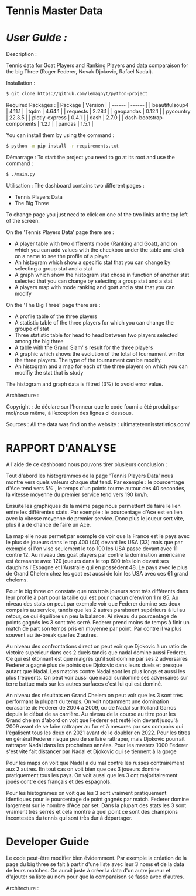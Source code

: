 # Tennis Master Data
# _User Guide :_ 
Description :

Tennis data for Goat Players and Ranking Players and data comparaison for the big Three (Roger Federer, Novak Djokovic, Rafael Nadal).

Installation :
```sh
$ git clone https://github.com/lemagnyt/python-project
```

Required Packages :
| Package | Version |
| ------ | ------ |
| beautifulsoup4 | 4.11.1 |
| tqdm | 4.64.1 |
| requests | 2.28.1 |
| geopandas | 0.12.1 |
| pycountry | 22.3.5 |
| plotly-express | 0.4.1 |
| dash | 2.7.0 |
| dash-bootstrap-components | 1.2.1 |
| pandas | 1.5.1 |

You can install them by using the command :
```sh
$ python -m pip install -r requirements.txt
```

Démarrage :
To start the project you need to go at its root and use the command :
```sh
$ ./main.py
```

Utilisation :
The dashboard contains two different pages :
- Tennis Players Data
- The Big Three

To change page you just need to click on one of the two links at the top left of the screen.

On the 'Tennis Players Data' page there are :
- A player table with two differents mode (Ranking and Goat), and on which you can add values with the checkbox under the table and click on a name to see the profile of a player
- An histogram which show a specific stat that you can change by selecting a group stat and a stat
-   A graph which show the histogram stat chose  in function of another stat selected that you can change by selecting a group stat and a stat
-   A players map with mode ranking and goat and a stat that you can modify

On the 'The Big Three' page there are :
- A profile table of the three players
- A statistic table of the three players for which you can change the groupe of stat
- Three statistic table for head to head between two players selected among the big three
- A table with the Grand Slam' s result for the three players
- A graphic which shows the evolution of the total of tournament win for the three players. The type of the tournament can be modify.
- An histogram and a map for each of the three players on which you can modifiy the stat that is study

The histogram and graph data is filtred (3%) to avoid error value.

Architecture :


Copyright :
Je déclare sur l’honneur que le code fourni a été produit par moi/nous même, à l’exception des lignes ci dessous.

Sources :
All the data was find on the website : 
ultimatetennisstatistics.com/

# RAPPORT D'ANALYSE
A l'aide de ce dashboard nous pouvons tirer plusieurs conclusion :

Tout d'abord les histogrammes de la page 'Tennis Players Data' nous montre vers quels valeurs chaque stat tend.
Par exemple : le pourcentage d'Ace tend vers 5% , le temps d'un points tourne autour des 40 secondes, la vitesse moyenne du premier service tend vers 190 km/h.

Ensuite les graphiques de la même page nous permettent de faire le lien entre les différentes stats.
Par exemple : le pourcentage d'Ace est en lien avec la vitesse moyenne de premier service. Donc plus le joueur sert vite, plus il a de chance de faire un Ace.

La map elle nous permet par exemple de voir que la France est le pays avec le plus de joueurs dans le top 400 (40) devant les USA (33) mais que par exemple si l'on vise seulement le top 100 les USA passe devant avec 11 contre 12. Au niveau des goat players par contre la domination américaine est écrasante avec 120 joueurs dans le top 600 très loin devant ses dauphins l'Espagne et l'Australie qui en possèdent 48. Le pays avec le plus de Grand Chelem chez les goat est aussi de loin les USA avec ces 61 grand chelems.

Pour le big three on constate que nos trois joueurs sont très différents dans leur profile à part pour la taille qui est pour chacun d'environ 1 m 85. 
Au niveau des stats on peut par exemple voir que Federer domine ses deux compairs au service, tandis que les 2 autres paraissent supérieurs à lui au retour, ce qui équilibre un peu la balance. Ai niveau du pourcentage de points gagnés les 3 sont très serré. Federer prend moins de temps à finir un match de part son temps pris en moyenne par point. Par contre il va plus souvent au tie-break que les 2 autres.

Au niveau des confrontations direct on peut voir que Djokovic à un ratio de victoire supérieur dans ces 2 duels tandis que nadal domine aussi Federer. Ce qui est étonnant est que malgrès qu'il soit dominé par ses 2 adversaires Federer a gagné plus de points que Djokovic dans leurs duels et presque autant que Nadal. Les matchs contre Nadal sont les plus longs et aussi les plus fréquents. On peut voir aussi que nadal surdomine ses adversaires sur terre battue mais sur les autres surfaces c'est lui qui est dominé.

An niveau des résultats en Grand Chelem on peut voir que les 3 sont très performant la plupart du temps. On voit notamment une domination écrasante de Federer de 2004 à 2009, ou de Nadal sur Rolland Garros depuis le début de sa carrière. Au niveau de la course au titre pour les Grand chelem d'abord on voit que Federer est resté loin devant jusqu'à 2009 avant de se faire rattraper au fur et à mesures par ses compairs qui l'égalisent tous les deux en 2021 avant de le doubler en 2022. Pour les titres en général Federer risque peu de se faire rattraper, mais Djokovic pourrait rattraper Nadal dans les prochaines années. Pour les masters 1000 Federer s'est vite fait distancer par Nadal et Djokovic qui se tiennent à la gorge

Pour les maps on voit que Nadal a du mal contre les russes contrairement aux 2 autres. En tout cas on voit bien que ces 3 joueurs domine pratiquement tous les pays. On voit aussi que les 3 ont majoritairement joués contre des français et des espagnols.

Pour les histogrames on voit que les 3 sont vraiment pratiquement identiques pour le pourcentage de point gagnés par match. Federer domine largement sur le nombre d'Ace par set. Dans la plupart des stats les 3 sont vraiment très serrés et cela montre à quel point ce sont des champions incontestés du tennis qui sont très dur à départager.

# Developer Guide
Le code peut-être modifier bien évidemment. Par exemple la création de la page du big three se fait à partir d'une liste avec leur 3 noms et de la data de leurs matches. On aurait juste à créer la data d'un autre joueur et d'ajouter sa liste au nom pour que la comparaison se fasse avec d'autres.

Architecture :






